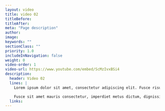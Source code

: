 ```yaml
---
layout: video
title: video 02
titleBefore:
titleAfter:
meta: "Page description"
author:
image:
keywords: ""
sectionClass: ""
priority: 1.0
includeInNavigation: false
weight: 0
video-order: 1
video-url: https://www.youtube.com/embed/ScMzIvxBSi4
description:
  header: Video 02
  lines: |
    Lorem ipsum dolor sit amet, consectetur adipiscing elit. Fusce risus est, blandit ac felis sit amet, hendrerit laoreet risus. Donec efficitur quam magna, ac hendrerit sapien congue in. Integer libero ligula, mattis venenatis malesuada in, interdum et tortor. Integer quis ullamcorper ante.

    Fusce sit amet mauris consectetur, imperdiet metus dictum, dignissim dui. Pellentesque habitant morbi tristique senectus et netus et malesuada fames ac turpis egestas.
  links:
---
```

